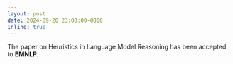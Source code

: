 ```yaml
---
layout: post
date: 2024-09-20 23:00:00-0000
inline: true
---
```


The paper on Heuristics in Language Model Reasoning has been accepted to **EMNLP**.

